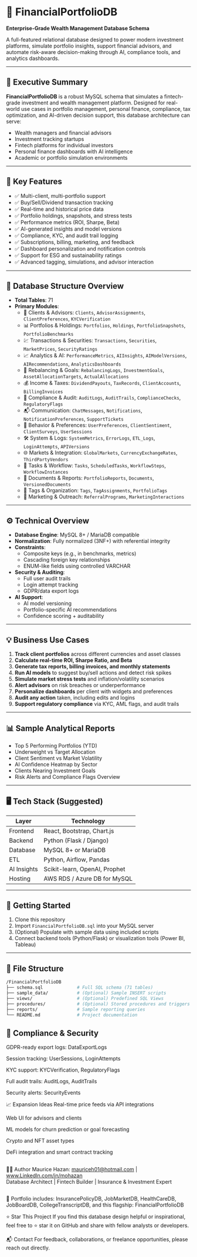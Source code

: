 # 💼 FinancialPortfolioDB

**Enterprise-Grade Wealth Management Database Schema**

A full-featured relational database designed to power modern investment platforms, simulate portfolio insights, support financial advisors, and automate risk-aware decision-making through AI, compliance tools, and analytics dashboards.

---

## 🧠 Executive Summary

**FinancialPortfolioDB** is a robust MySQL schema that simulates a fintech-grade investment and wealth management platform. Designed for real-world use cases in portfolio management, personal finance, compliance, tax optimization, and AI-driven decision support, this database architecture can serve:

- Wealth managers and financial advisors
- Investment tracking startups
- Fintech platforms for individual investors
- Personal finance dashboards with AI intelligence
- Academic or portfolio simulation environments

---

## 🔑 Key Features

- ✅ Multi-client, multi-portfolio support
- ✅ Buy/Sell/Dividend transaction tracking
- ✅ Real-time and historical price data
- ✅ Portfolio holdings, snapshots, and stress tests
- ✅ Performance metrics (ROI, Sharpe, Beta)
- ✅ AI-generated insights and model versions
- ✅ Compliance, KYC, and audit trail logging
- ✅ Subscriptions, billing, marketing, and feedback
- ✅ Dashboard personalization and notification controls
- ✅ Support for ESG and sustainability ratings
- ✅ Advanced tagging, simulations, and advisor interaction

---

## 🧱 Database Structure Overview

- **Total Tables**: 71  
- **Primary Modules**:
  - 🧑 Clients & Advisors: `Clients`, `AdvisorAssignments`, `ClientPreferences`, `KYCVerification`
  - 📊 Portfolios & Holdings: `Portfolios`, `Holdings`, `PortfolioSnapshots`, `PortfolioBenchmarks`
  - 💹 Transactions & Securities: `Transactions`, `Securities`, `MarketPrices`, `SecurityRatings`
  - 📈 Analytics & AI: `PerformanceMetrics`, `AIInsights`, `AIModelVersions`, `AIRecommendations`, `AnalyticsDashboards`
  - 🔁 Rebalancing & Goals: `RebalancingLogs`, `InvestmentGoals`, `AssetAllocationTargets`, `ActualAllocations`
  - 💰 Income & Taxes: `DividendPayouts`, `TaxRecords`, `ClientAccounts`, `BillingInvoices`
  - 🔐 Compliance & Audit: `AuditLogs`, `AuditTrails`, `ComplianceChecks`, `RegulatoryFlags`
  - 📬 Communication: `ChatMessages`, `Notifications`, `NotificationPreferences`, `SupportTickets`
  - 🧠 Behavior & Preferences: `UserPreferences`, `ClientSentiment`, `ClientSurveys`, `UserSessions`
  - 🛠️ System & Logs: `SystemMetrics`, `ErrorLogs`, `ETL_Logs`, `LoginAttempts`, `APIVersions`
  - 🌐 Markets & Integration: `GlobalMarkets`, `CurrencyExchangeRates`, `ThirdPartyVendors`
  - 📝 Tasks & Workflow: `Tasks`, `ScheduledTasks`, `WorkflowSteps`, `WorkflowInstances`
  - 📂 Documents & Reports: `PortfolioReports`, `Documents`, `VersionedDocuments`
  - 🧷 Tags & Organization: `Tags`, `TagAssignments`, `PortfolioTags`
  - 🧲 Marketing & Outreach: `ReferralPrograms`, `MarketingInteractions`

---

## ⚙️ Technical Overview

- **Database Engine**: MySQL 8+ / MariaDB compatible
- **Normalization**: Fully normalized (3NF+) with referential integrity
- **Constraints**:
  - Composite keys (e.g., in benchmarks, metrics)
  - Cascading foreign key relationships
  - ENUM-like fields using controlled VARCHAR
- **Security & Auditing**:
  - Full user audit trails
  - Login attempt tracking
  - GDPR/data export logs
- **AI Support**:
  - AI model versioning
  - Portfolio-specific AI recommendations
  - Confidence scoring + auditability

---

## 💡 Business Use Cases

1. **Track client portfolios** across different currencies and asset classes
2. **Calculate real-time ROI, Sharpe Ratio, and Beta**
3. **Generate tax reports, billing invoices, and monthly statements**
4. **Run AI models** to suggest buy/sell actions and detect risk spikes
5. **Simulate market stress tests** and inflation/volatility scenarios
6. **Alert advisors** on risk breaches or underperformance
7. **Personalize dashboards** per client with widgets and preferences
8. **Audit any action** taken, including edits and logins
9. **Support regulatory compliance** via KYC, AML flags, and audit trails

---

## 📊 Sample Analytical Reports

- Top 5 Performing Portfolios (YTD)
- Underweight vs Target Allocation
- Client Sentiment vs Market Volatility
- AI Confidence Heatmap by Sector
- Clients Nearing Investment Goals
- Risk Alerts and Compliance Flags Overview

---

## 🖥️ Tech Stack (Suggested)

| Layer         | Technology        |
|---------------|-------------------|
| Frontend      | React, Bootstrap, Chart.js |
| Backend       | Python (Flask / Django) |
| Database      | MySQL 8+ or MariaDB |
| ETL           | Python, Airflow, Pandas |
| AI Insights   | Scikit-learn, OpenAI, Prophet |
| Hosting       | AWS RDS / Azure DB for MySQL |

---

## 🚀 Getting Started

1. Clone this repository
2. Import `FinancialPortfolioDB.sql` into your MySQL server
3. (Optional) Populate with sample data using included scripts
4. Connect backend tools (Python/Flask) or visualization tools (Power BI, Tableau)

---

## 📂 File Structure

```bash
/FinancialPortfolioDB
├── schema.sql             # Full SQL schema (71 tables)
├── sample_data/           # (Optional) Sample INSERT scripts
├── views/                 # (Optional) Predefined SQL Views
├── procedures/            # (Optional) Stored procedures and triggers
├── reports/               # Sample reporting queries
└── README.md              # Project documentation
```
## 🔐 Compliance & Security
GDPR-ready export logs: DataExportLogs

Session tracking: UserSessions, LoginAttempts

KYC support: KYCVerification, RegulatoryFlags

Full audit trails: AuditLogs, AuditTrails

Security alerts: SecurityEvents

📈 Expansion Ideas
Real-time price feeds via API integrations

Web UI for advisors and clients

ML models for churn prediction or goal forecasting

Crypto and NFT asset types

DeFi integration and smart contract tracking
##
👨‍💻 Author
Maurice Hazan:  mauriceh01@hotmail.com | www.LinkedIn.com/in/mohazan  
Database Architect | Fintech Builder | Insurance & Investment Expert
##
💼 Portfolio includes: InsurancePolicyDB, JobMarketDB, HealthCareDB, JobBoardDB, CollegeTranscriptDB, and this flagship: FinancialPortfolioDB

⭐ Star This Project
If you find this database design helpful or inspirational, feel free to ⭐ star it on GitHub and share with fellow analysts or developers.

📬 Contact
For feedback, collaborations, or freelance opportunities, please reach out directly.
